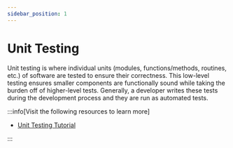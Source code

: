 ```yaml
---
sidebar_position: 1
---
```


# Unit Testing

Unit testing is where individual units (modules, functions/methods, routines, etc.) of software are tested to ensure their correctness. This low-level testing ensures smaller components are functionally sound while taking the burden off of higher-level tests. Generally, a developer writes these tests during the development process and they are run as automated tests.

:::info[Visit the following resources to learn more]

- [Unit Testing Tutorial](https://www.guru99.com/unit-testing-guide.html)

:::
